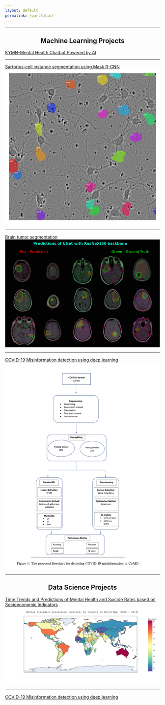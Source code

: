 ```yaml
---
layout: default
permalink: /portfolio/
---
```


---

<h2 align="center">Machine Learning Projects</h2>

[KYMN-Mental Health Chatbot Powered by AI](https://github.com/nghi-huynh/mental_health_chatbot)

---

[Sartorius-cell instance segmentation using Mask R-CNN](https://medium.com/mlearning-ai/cell-instance-segmentation-using-mask-r-cnn-c7a3810192ff)
<img src="./images/cell_instance.png">

---
[Brain tumor segmentation](https://devpost.com/software/brain-tumor-segmentation-using-resunet)
<img src="./images/brain.png">

---
[COVID-19 Misinformation detection using deep learning](https://github.com/nghi-huynh/covid-19-misinfo-detection)
<img src="./images/covid.png">

---

<h2 align="center">Data Science Projects</h2>

[Time Trends and Predictions of Mental Health and Suicide Rates based on Socioeconomic Indicators](https://github.com/nghi-huynh/BigDataChallenge2022)
<img src="./images/mental_prevalence_world_map.png">

---

[COVID-19 Misinformation detection using deep learning](https://github.com/nghi-huynh/covid-19-misinfo-detection)

